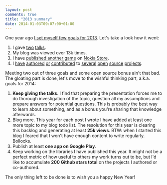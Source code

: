 ```yaml
---
layout: post
comments: true
title: "2013 summary"
date: 2014-01-03T09:07:00+01:00
---
```


One year ago [I set myself few goals for 2013](/blog/2012/12/30/2012-summary). Let's take a look how it went:

1. I gave [two](https://speakerdeck.com/chalup/data-model-on-android) [talks](https://speakerdeck.com/chalup/offline-mode-in-android-apps).
1. My blog was viewed over 13k times.
1. I have [published another game](http://store.ovi.com/content/387592) on [Nokia Store](http://store.ovi.com/publisher/Jerzy%20Chalupski/).
1. I [have](https://github.com/chalup/microorm) [authored](https://github.com/chalup/thneed) [or](https://github.com/futuresimple/forger) [contributed](https://github.com/futuresimple/android-db-commons) to [several](https://github.com/futuresimple/android-autoindexer) [open](https://github.com/futuresimple/android-schema-utils) [source](https://github.com/futuresimple/sqlitemaster) [projects](https://github.com/chalup/cerberus).

Meeting two out of three goals and some open source bonus ain't that bad. The gloating part is done, let's move to the wishful thinking part, a.k.a. goals for 2014:

1. **Keep giving the talks**. I find that preparing the presentation forces me to do thorough investigation of the topic, question all my assumptions and prepare answers for potential questions. This is probably the best way to learn about something, and as a bonus you're sharing that knowledge afterwards. 
1. Blog more. This year for each post I wrote I have added at least one more topic to my blog todo list. The resolution for this year is clearing this backlog and generating at least **25k views**. BTW: when I started this blog I feared that I won't have enough content to write regularly. Bollocks.
1. Publish at least **one app on Google Play**.
1. Keep working on the libraries I have published this year. It might not be a perfect metric of how useful to others my work turns out to be, but I'd like to accumulate **200 Github stars total** on the projects I authored or co-authored.

The only thing left to be done is to wish you a happy New Year!
